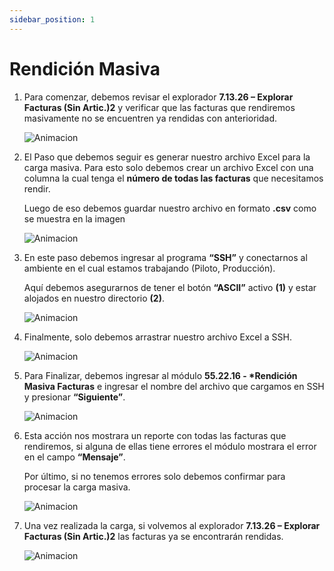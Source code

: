 ```yaml
---
sidebar_position: 1
---
```


# Rendición Masiva 

1. Para comenzar, debemos revisar el explorador **7.13.26 – Explorar Facturas (Sin Artic.)2** y verificar que las facturas que rendiremos masivamente no se encuentren ya rendidas con anterioridad.

    ![Animacion](https://res.cloudinary.com/dl7wpmele/image/upload/v1717533608/1-71326_tzw6t1.png "71326")

2. El Paso que debemos seguir es generar nuestro archivo Excel para la carga masiva. Para esto solo debemos crear un archivo Excel con una columna la cual tenga el **número de todas las facturas** que necesitamos rendir.

    Luego de eso debemos guardar nuestro archivo en formato **.csv** como se muestra en la imagen

    ![Animacion](https://res.cloudinary.com/dl7wpmele/image/upload/v1717533967/2-archivoExcel_g2osqv.png "archivoExcel")

3. En este paso debemos ingresar al programa **“SSH”** y conectarnos al ambiente en el cual estamos trabajando (Piloto, Producción).

    Aquí debemos asegurarnos de tener el botón **“ASCII”** activo **(1)** y estar alojados en nuestro directorio **(2)**.

    ![Animacion](https://res.cloudinary.com/dl7wpmele/image/upload/v1717534261/3-ssh_vq8wjg.png "ssh")

4. Finalmente, solo debemos arrastrar nuestro archivo Excel a SSH.

    ![Animacion](https://res.cloudinary.com/dl7wpmele/image/upload/v1717534340/4-ssh2_rfj1q1.png "ssh2")

5. Para Finalizar, debemos ingresar al módulo __55.22.16 - *Rendición Masiva Facturas__ e ingresar el nombre del archivo que cargamos en SSH y presionar **“Siguiente”**.

    
    ![Animacion](https://res.cloudinary.com/dl7wpmele/image/upload/v1717534422/5-552216_m5q2k1.png "552216")

6. Esta acción nos mostrara un reporte con todas las facturas que rendiremos, si alguna de ellas tiene errores el módulo mostrara el error en el campo **“Mensaje”**.

    Por último, si no tenemos errores solo debemos confirmar para procesar la carga masiva.

    ![Animacion](https://res.cloudinary.com/dl7wpmele/image/upload/v1717534528/6-reporte_laqpgn.png "reporte")

7. Una vez realizada la carga, si volvemos al explorador **7.13.26 – Explorar Facturas (Sin Artic.)2** las facturas ya se encontrarán rendidas.

    ![Animacion](https://res.cloudinary.com/dl7wpmele/image/upload/v1717534595/7-final_vnkcbj.png "final")
